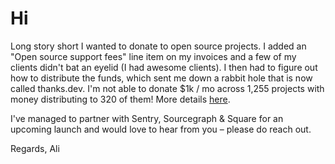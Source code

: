 # Hi

Long story short I wanted to donate to open source projects. I added an "Open source support fees" line item on my invoices and a few of my clients didn't bat an eyelid (I had awesome clients). I then had to figure out how to distribute the funds, which sent me down a rabbit hole that is now called thanks.dev. I'm not able to donate $1k / mo across 1,255 projects with money distributing to 320 of them! More details [here](https://thanks.dev/why).

I've managed to partner with Sentry, Sourcegraph & Square for an upcoming launch and would love to hear from you – please do reach out.

Regards,
Ali
